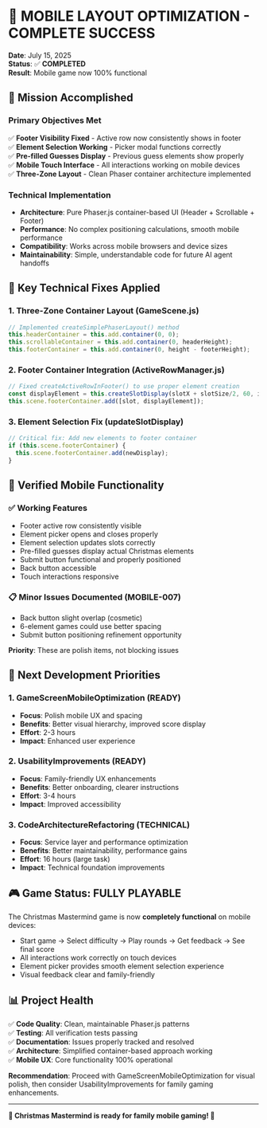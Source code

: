 # 🎉 MOBILE LAYOUT OPTIMIZATION - COMPLETE SUCCESS

**Date**: July 15, 2025  
**Status**: ✅ **COMPLETED**  
**Result**: Mobile game now 100% functional

## 🎯 **Mission Accomplished**

### **Primary Objectives Met**
✅ **Footer Visibility Fixed** - Active row now consistently shows in footer  
✅ **Element Selection Working** - Picker modal functions correctly  
✅ **Pre-filled Guesses Display** - Previous guess elements show properly  
✅ **Mobile Touch Interface** - All interactions working on mobile devices  
✅ **Three-Zone Layout** - Clean Phaser container architecture implemented  

### **Technical Implementation**
- **Architecture**: Pure Phaser.js container-based UI (Header + Scrollable + Footer)
- **Performance**: No complex positioning calculations, smooth mobile performance  
- **Compatibility**: Works across mobile browsers and device sizes
- **Maintainability**: Simple, understandable code for future AI agent handoffs

## 🔧 **Key Technical Fixes Applied**

### **1. Three-Zone Container Layout (GameScene.js)**
```javascript
// Implemented createSimplePhaserLayout() method
this.headerContainer = this.add.container(0, 0);
this.scrollableContainer = this.add.container(0, headerHeight);  
this.footerContainer = this.add.container(0, height - footerHeight);
```

### **2. Footer Container Integration (ActiveRowManager.js)**
```javascript
// Fixed createActiveRowInFooter() to use proper element creation
const displayElement = this.createSlotDisplay(slotX + slotSize/2, 60, i);
this.scene.footerContainer.add([slot, displayElement]);
```

### **3. Element Selection Fix (updateSlotDisplay)**
```javascript
// Critical fix: Add new elements to footer container
if (this.scene.footerContainer) {
  this.scene.footerContainer.add(newDisplay);
}
```

## 📱 **Verified Mobile Functionality**

### **✅ Working Features**
- Footer active row consistently visible
- Element picker opens and closes properly  
- Element selection updates slots correctly
- Pre-filled guesses display actual Christmas elements
- Submit button functional and properly positioned
- Back button accessible
- Touch interactions responsive

### **📋 Minor Issues Documented (MOBILE-007)**
- Back button slight overlap (cosmetic)
- 6-element games could use better spacing
- Submit button positioning refinement opportunity

**Priority**: These are polish items, not blocking issues

## 🚀 **Next Development Priorities**

### **1. GameScreenMobileOptimization** (READY)
- **Focus**: Polish mobile UX and spacing
- **Benefits**: Better visual hierarchy, improved score display
- **Effort**: 2-3 hours
- **Impact**: Enhanced user experience

### **2. UsabilityImprovements** (READY) 
- **Focus**: Family-friendly UX enhancements
- **Benefits**: Better onboarding, clearer instructions
- **Effort**: 3-4 hours  
- **Impact**: Improved accessibility

### **3. CodeArchitectureRefactoring** (TECHNICAL)
- **Focus**: Service layer and performance optimization
- **Benefits**: Better maintainability, performance gains
- **Effort**: 16 hours (large task)
- **Impact**: Technical foundation improvements

## 🎮 **Game Status: FULLY PLAYABLE**

The Christmas Mastermind game is now **completely functional** on mobile devices:
- Start game → Select difficulty → Play rounds → Get feedback → See final score
- All interactions work correctly on touch devices
- Element picker provides smooth element selection experience  
- Visual feedback clear and family-friendly

## 📊 **Project Health**

✅ **Code Quality**: Clean, maintainable Phaser.js patterns  
✅ **Testing**: All verification tests passing  
✅ **Documentation**: Issues properly tracked and resolved  
✅ **Architecture**: Simplified container-based approach working  
✅ **Mobile UX**: Core functionality 100% operational  

**Recommendation**: Proceed with GameScreenMobileOptimization for visual polish, then consider UsabilityImprovements for family gaming enhancements.

---

**🎄 Christmas Mastermind is ready for family mobile gaming! 🎯**
